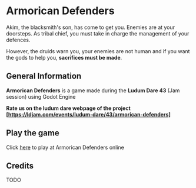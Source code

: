 # Armorican Defenders

Akim, the blacksmith's son, has come to get you. 
Enemies are at your doorsteps. 
As tribal chief, you must take in charge the management of your defences.

However, the druids warn you, your enemies are not human and 
if you want the gods to help you, **sacrifices must be made**.

## General Information

**Armorican Defenders** is a game made during the **Ludum Dare 43** (Jam session) using Godot Engine

**Rate us on the ludum dare webpage of the project [https://ldjam.com/events/ludum-dare/43/armorican-defenders]**

## Play the game

Click [here](https://ludum-rlyeh.github.io/LD43/LD43.html) to play at Armorican Defenders online

## Credits

TODO

